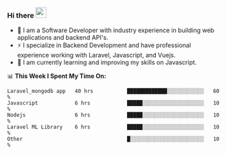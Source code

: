 ### Hi there <img src="https://media.giphy.com/media/hvRJCLFzcasrR4ia7z/giphy.gif" width="25px">


- 🔭 I am a Software Developer with industry experience in building web applications and backend API's.
- ⚡ I specialize in Backend Development and have professional experience working with Laravel, Javascript, and Vuejs.
- 🌱 I am currently learning and improving my skills on Javascript.



📊 **This Week I Spent My Time On:**
<!--START_SECTION:waka-->
```text
Laravel_mongodb app   40 hrs           █████████████░░░░░░░░░░░░   60 % 
Javascript            6 hrs            █████░░░░░░░░░░░░░░░░░░░░   10 % 
Nodejs                6 hrs            █████░░░░░░░░░░░░░░░░░░░░   10 % 
Laravel ML Library    6 hrs            █████░░░░░░░░░░░░░░░░░░░░   10 % 
Other                                  █░░░░░░░░░░░░░░░░░░░░░░░░   10 % 
```
<!--END_SECTION:waka-->
